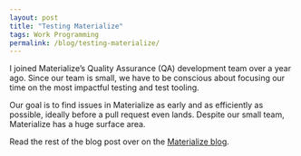 ```yaml
---
layout: post
title: "Testing Materialize"
tags: Work Programming
permalink: /blog/testing-materialize/
---
```

I joined Materialize’s Quality Assurance (QA) development team over a year ago. Since our team is small, we have to be conscious about focusing our time on the most impactful testing and test tooling. 

Our goal is to find issues in Materialize as early and as efficiently as possible, ideally before a pull request even lands. Despite our small team, Materialize has a huge surface area.

Read the rest of the blog post over on the [Materialize blog](https://materialize.com/blog/engineering/qa-process-overview/).
